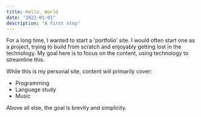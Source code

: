 ```yaml
---
title: Hello, World
date: "2022-01-01"
description: "A first step"
---
```


For a long time, I wanted to start a 'portfolio' site.
I would often start one as a project, trying to build from scratch and enjoyably getting lost in the technology.
My goal here is to focus on the content, using technology to streamline this.

While this is my personal site, content will primarily cover:

- Programming
- Language study
- Music

Above all else, the goal is brevity and simplicity.
